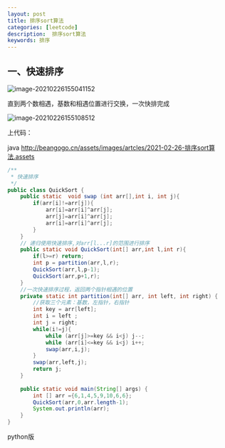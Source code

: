 ```yaml
---
layout: post
title: 排序sort算法
categories: [leetcode]
description:  排序sort算法
keywords: 排序
---
```


## 一、快速排序

![image-20210226155041152](http://beangogo.cn/assets/images/artcles/2021-02-26-排序sort算法.assets/image-20210226155041152.png)

直到两个数相遇，基数和相遇位置进行交换，一次快排完成

![image-20210226155108512](http://beangogo.cn/assets/images/artcles/2021-02-26-排序sort算法.assets/image-20210226155108512.png)

上代码：

java http://beangogo.cn/assets/images/artcles/2021-02-26-排序sort算法.assets

```java
/**
 * 快速排序
 */
public class QuickSort {
    public static  void swap (int arr[],int i, int j){
        if(arr[i]!=arr[j]){
            arr[i]=arr[i]^arr[j];
            arr[j]=arr[i]^arr[j];
            arr[i]=arr[i]^arr[j];
        }
    }
    // 递归使用快速排序,对arr[l...r]的范围进行排序
    public static void QuickSort(int[] arr,int l,int r){
        if(l>=r) return;
        int p = partition(arr,l,r);
        QuickSort(arr,l,p-1);
        QuickSort(arr,p+1,r);
    }
    //一次快速排序过程，返回两个指针相遇的位置
    private static int partition(int[] arr, int left, int right) {
        //获取三个元素：基数，左指针，右指针
        int key = arr[left];
        int i = left ;
        int j = right;
        while(i!=j){
            while (arr[j]>=key && i<j) j--;
            while (arr[i]<=key && i<j) i++;
            swap(arr,i,j);
        }
        swap(arr,left,j);
        return j;
    }
   
    public static void main(String[] args) {
        int [] arr ={6,1,4,5,9,10,6,6};
        QuickSort(arr,0,arr.length-1);
        System.out.println(arr);
    }
}
```



python版

```python

```







